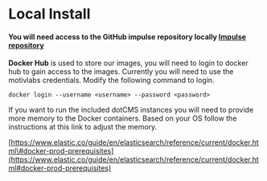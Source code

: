 # Local Install

#### You will need access to the GitHub impulse repository locally [Impulse repository](https://github.com/motiv-labs/impulse)

**Docker Hub** is used to store our images, you will need to login to docker hub to gain access to the images. Currently you will need to use the motivlabs credentials. Modify the following command to login. 

```text
docker login --username <username> --password <password>
```

If you want to run the included dotCMS instances you will need to provide more memory to the Docker containers. Based on your OS follow the instructions at this link to adjust the memory.

 [https://www.elastic.co/guide/en/elasticsearch/reference/current/docker.html\#docker-prod-prerequisites](https://www.elastic.co/guide/en/elasticsearch/reference/current/docker.html#docker-prod-prerequisites)  
 

